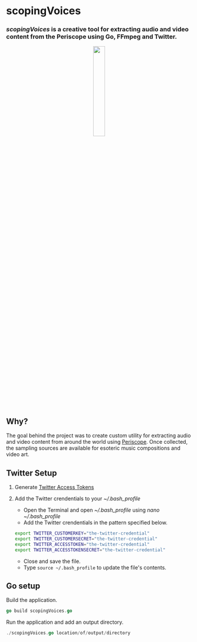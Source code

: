 # scopingVoices
### *scopingVoices* is a creative tool for extracting audio and video content from the Periscope using Go, FFmpeg and Twitter. 

<p align="center">
  <img width="25%" height="25%" src="https://storage.googleapis.com/gopherizeme.appspot.com/gophers/023d0f8dfc16d75c30b7409a8bd9883a0fd678b7.png"/>
</p>

## Why? 
The goal behind the project was to create custom utility for extracting audio and video content from around the world using [Periscope](https://www.pscp.tv). Once collected, the sampling sources are available for esoteric music compositions and video art.


## Twitter Setup
1. Generate [Twitter Access Tokens](https://developer.twitter.com/en/docs/basics/authentication/guides/access-tokens.html)

2. Add the Twitter crendentials to your *~/.bash_profile* 
	- Open the Terminal and open *~/.bash_profile* using *nano ~/.bash_profile*
	- Add the Twitter crendentials in the pattern specified below.

	``` bash
	export TWITTER_CUSTOMERKEY="the-twitter-credential"
	export TWITTER_CUSTOMERSECRET="the-twitter-credential"
	export TWITTER_ACCESSTOKEN="the-twitter-credential"
	export TWITTER_ACCESSTOKENSECRET="the-twitter-credential"
	```

	- Close and save the file.
	- Type ```source ~/.bash_profile``` to update the file's contents.

## Go setup
Build the application.
``` go
go build scopingVoices.go
```

Run the application and add an output directory.
```go
./scopingVoices.go location/of/output/directory
```

